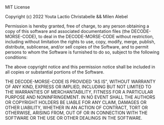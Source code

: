 MIT License

Copyright (c) 2022 Youta Lactio Christabelle && Milen Alebel

Permission is hereby granted, free of charge, to any person obtaining a copy
of this software and associated documentation files (the DECODE-MORSE-CODE), to deal
in the DECODE-MORSE-CODE without restriction, including without limitation the rights
to use, copy, modify, merge, publish, distribute, sublicense, and/or sell
copies of the Software, and to permit persons to whom the Software is
furnished to do so, subject to the following conditions:

The above copyright notice and this permission notice shall be included in all
copies or substantial portions of the Software.

THE DECODE-MORSE-CODE IS PROVIDED "AS IS", WITHOUT WARRANTY OF ANY KIND, EXPRESS OR
IMPLIED, INCLUDING BUT NOT LIMITED TO THE WARRANTIES OF MERCHANTABILITY,
FITNESS FOR A PARTICULAR PURPOSE AND NONINFRINGEMENT. IN NO EVENT SHALL THE
AUTHORS OR COPYRIGHT HOLDERS BE LIABLE FOR ANY CLAIM, DAMAGES OR OTHER
LIABILITY, WHETHER IN AN ACTION OF CONTRACT, TORT OR OTHERWISE, ARISING FROM,
OUT OF OR IN CONNECTION WITH THE SOFTWARE OR THE USE OR OTHER DEALINGS IN THE
SOFTWARE.
